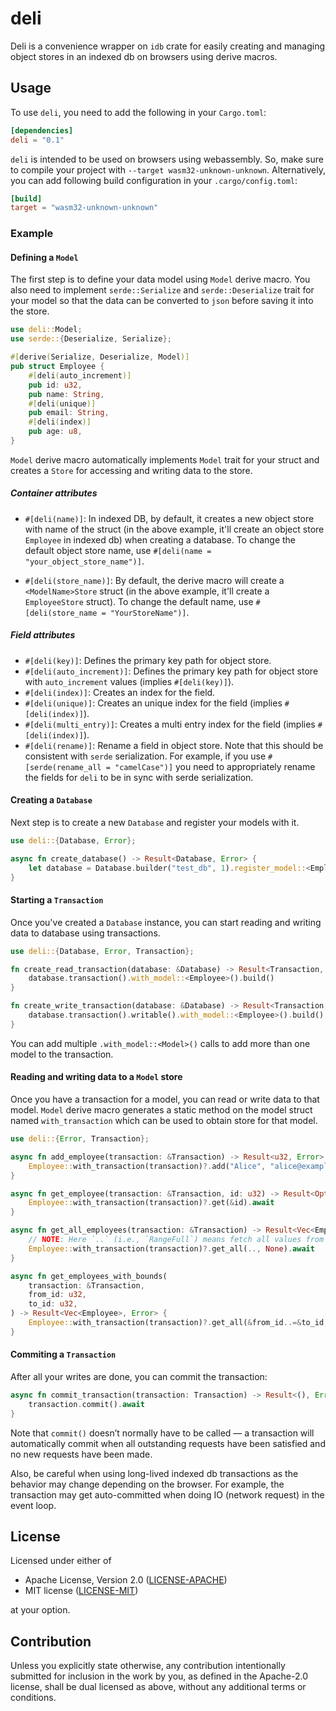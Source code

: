 # deli

Deli is a convenience wrapper on `idb` crate for easily creating and managing object stores in an indexed db on
browsers using derive macros.

## Usage

To use `deli`, you need to add the following in your `Cargo.toml`:

```toml
[dependencies]
deli = "0.1"
```

`deli` is intended to be used on browsers using webassembly. So, make sure to compile your project with
`--target wasm32-unknown-unknown`. Alternatively, you can add following build configuration in your
`.cargo/config.toml`:

```toml
[build]
target = "wasm32-unknown-unknown"
```

### Example

#### Defining a `Model`

The first step is to define your data model using `Model` derive macro. You also need to implement
`serde::Serialize` and `serde::Deserialize` trait for your model so that the data can be converted to `json` before
saving it into the store.

```rust
use deli::Model;
use serde::{Deserialize, Serialize};

#[derive(Serialize, Deserialize, Model)]
pub struct Employee {
    #[deli(auto_increment)]
    pub id: u32,
    pub name: String,
    #[deli(unique)]
    pub email: String,
    #[deli(index)]
    pub age: u8,
}
```

`Model` derive macro automatically implements `Model` trait for your struct and creates a `Store` for accessing and
writing data to the store.

##### Container attributes

- `#[deli(name)]`: In indexed DB, by default, it creates a new object store with name of the struct (in the above
  example, it'll create an object store `Employee` in indexed db) when creating a database. To change the default
  object store name, use `#[deli(name = "your_object_store_name")]`.

- `#[deli(store_name)]`: By default, the derive macro will create a `<ModelName>Store` struct (in the above example,
  it'll create a `EmployeeStore` struct). To change the default name, use `#[deli(store_name = "YourStoreName")]`.

##### Field attributes

- `#[deli(key)]`: Defines the primary key path for object store.
- `#[deli(auto_increment)]`: Defines the primary key path for object store with `auto_increment` values (implies
  `#[deli(key)]`).
- `#[deli(index)]`: Creates an index for the field.
- `#[deli(unique)]`: Creates an unique index for the field (implies `#[deli(index)]`).
- `#[deli(multi_entry)]`: Creates a multi entry index for the field (implies `#[deli(index)]`).
- `#[deli(rename)]`: Rename a field in object store. Note that this should be consistent with `serde` serialization.
  For example, if you use `#[serde(rename_all = "camelCase")]` you need to appropriately rename the fields for
  `deli` to be in sync with serde serialization.

#### Creating a `Database`

Next step is to create a new `Database` and register your models with it.

```rust
use deli::{Database, Error};

async fn create_database() -> Result<Database, Error> {
    let database = Database.builder("test_db", 1).register_model::<Employee>().await?;
}
```

#### Starting a `Transaction`

Once you've created a `Database` instance, you can start reading and writing data to database using transactions.

```rust
use deli::{Database, Error, Transaction};

fn create_read_transaction(database: &Database) -> Result<Transaction, Error> {
    database.transaction().with_model::<Employee>().build()
}

fn create_write_transaction(database: &Database) -> Result<Transaction, Error> {
    database.transaction().writable().with_model::<Employee>().build()
}
```

You can add multiple `.with_model::<Model>()` calls to add more than one model to the transaction.

#### Reading and writing data to a `Model` store

Once you have a transaction for a model, you can read or write data to that model. `Model` derive macro generates a
static method on the model struct named `with_transaction` which can be used to obtain store for that model.

```rust
use deli::{Error, Transaction};

async fn add_employee(transaction: &Transaction) -> Result<u32, Error> {
    Employee::with_transaction(transaction)?.add("Alice", "alice@example.com", &25).await
}

async fn get_employee(transaction: &Transaction, id: u32) -> Result<Option<Employee>, Error> {
    Employee::with_transaction(transaction)?.get(&id).await
}

async fn get_all_employees(transaction: &Transaction) -> Result<Vec<Employee>, Error> {
    // NOTE: Here `..` (i.e., `RangeFull`) means fetch all values from store
    Employee::with_transaction(transaction)?.get_all(.., None).await
}

async fn get_employees_with_bounds(
    transaction: &Transaction,
    from_id: u32,
    to_id: u32,
) -> Result<Vec<Employee>, Error> {
    Employee::with_transaction(transaction)?.get_all(&from_id..=&to_id, None).await
}
```

#### Commiting a `Transaction`

After all your writes are done, you can commit the transaction:

```rust
async fn commit_transaction(transaction: Transaction) -> Result<(), Error> {
    transaction.commit().await
}
```

Note that `commit()` doesn’t normally have to be called — a transaction will automatically commit when all
outstanding requests have been satisfied and no new requests have been made.

Also, be careful when using long-lived indexed db transactions as the behavior may change depending on the browser.
For example, the transaction may get auto-committed when doing IO (network request) in the event loop.

## License

Licensed under either of

- Apache License, Version 2.0 ([LICENSE-APACHE](LICENSE-APACHE))
- MIT license ([LICENSE-MIT](LICENSE-MIT))

at your option.

## Contribution

Unless you explicitly state otherwise, any contribution intentionally submitted for inclusion in the work by you, as
defined in the Apache-2.0 license, shall be dual licensed as above, without any additional terms or conditions.
